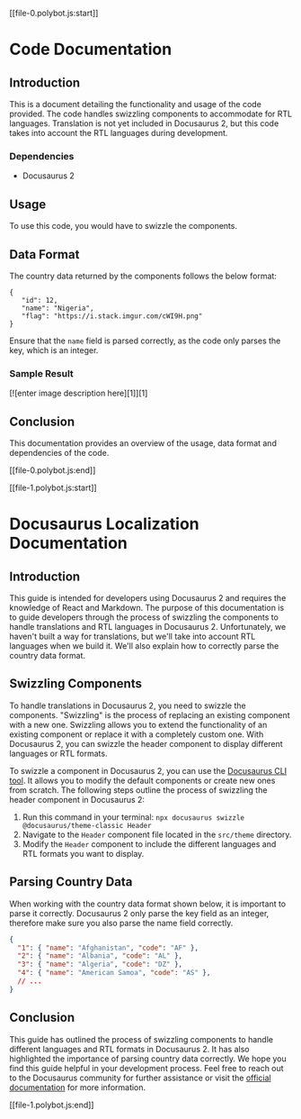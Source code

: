 [[file-0.polybot.js:start]]

# Code Documentation

## Introduction 

This is a document detailing the functionality and usage of the code provided. The code handles swizzling components to accommodate for RTL languages. Translation is not yet included in Docusaurus 2, but this code takes into account the RTL languages during development.

### Dependencies

- Docusaurus 2

## Usage

To use this code, you would have to swizzle the components. 

## Data Format

The country data returned by the components follows the below format:

```
{
   "id": 12,
   "name": "Nigeria",
   "flag": "https://i.stack.imgur.com/cWI9H.png"
}
```

Ensure that the `name` field is parsed correctly, as the code only parses the key, which is an integer. 

### Sample Result

[![enter image description here][1]][1]

## Conclusion

This documentation provides an overview of the usage, data format and dependencies of the code.

[[file-0.polybot.js:end]]

[[file-1.polybot.js:start]]

# Docusaurus Localization Documentation

## Introduction

This guide is intended for developers using Docusaurus 2 and requires the knowledge of React and Markdown. The purpose of this documentation is to guide developers through the process of swizzling the components to handle translations and RTL languages in Docusaurus 2. Unfortunately, we haven't built a way for translations, but we'll take into account RTL languages when we build it. We'll also explain how to correctly parse the country data format.

## Swizzling Components

To handle translations in Docusaurus 2, you need to swizzle the components. "Swizzling" is the process of replacing an existing component with a new one. Swizzling allows you to extend the functionality of an existing component or replace it with a completely custom one. With Docusaurus 2, you can swizzle the header component to display different languages or RTL formats.

To swizzle a component in Docusaurus 2, you can use the [Docusaurus CLI tool](https://v2.docusaurus.io/docs/cli/#docusaurus-swizzle). It allows you to modify the default components or create new ones from scratch. The following steps outline the process of swizzling the header component in Docusaurus 2:

1. Run this command in your terminal: `npx docusaurus swizzle @docusaurus/theme-classic Header`
2. Navigate to the `Header` component file located in the `src/theme` directory.
3. Modify the `Header` component to include the different languages and RTL formats you want to display.

## Parsing Country Data

When working with the country data format shown below, it is important to parse it correctly. Docusaurus 2 only parse the key field as an integer, therefore make sure you also parse the name field correctly.

```json
{
  "1": { "name": "Afghanistan", "code": "AF" },
  "2": { "name": "Albania", "code": "AL" },
  "3": { "name": "Algeria", "code": "DZ" },
  "4": { "name": "American Samoa", "code": "AS" },
  // ...
}
```

## Conclusion

This guide has outlined the process of swizzling components to handle different languages and RTL formats in Docusaurus 2. It has also highlighted the importance of parsing country data correctly. We hope you find this guide helpful in your development process. Feel free to reach out to the Docusaurus community for further assistance or visit the [official documentation](https://v2.docusaurus.io/docs/) for more information.

[[file-1.polybot.js:end]]